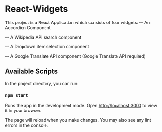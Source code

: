 # React-Widgets

This project is a React Application which consists of four widgets:
-- An Accordion Component

-- A Wikipedia API search component

-- A Dropdown item selection component

-- A Google Translate API component (Google Translate API required)

## Available Scripts

In the project directory, you can run:

### `npm start`

Runs the app in the development mode.
Open [http://localhost:3000](http://localhost:3000) to view it in your browser.

The page will reload when you make changes.
You may also see any lint errors in the console.
